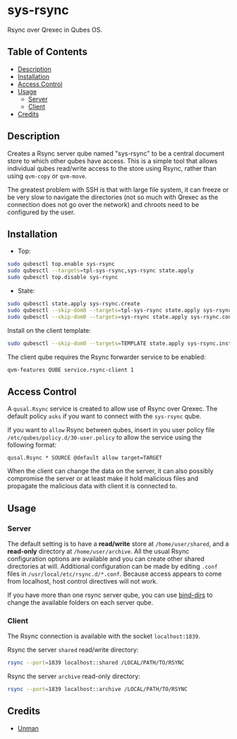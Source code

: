 # sys-rsync

Rsync over Qrexec in Qubes OS.

## Table of Contents

*   [Description](#description)
*   [Installation](#installation)
*   [Access Control](#access-control)
*   [Usage](#usage)
    *   [Server](#server)
    *   [Client](#client)
*   [Credits](#credits)

## Description

Creates a Rsync server qube named "sys-rsync" to be a central document
store to which other qubes have access. This is a simple tool that allows
individual qubes read/write access to the store using Rsync, rather than using
`qvm-copy` or `qvm-move`.

The greatest problem with SSH is that with large file system, it can freeze
or be very slow to navigate the directories (not so much with Qrexec as the
connection does not go over the network) and chroots need to be configured by
the user.

## Installation

*   Top:

```sh
sudo qubesctl top.enable sys-rsync
sudo qubesctl --targets=tpl-sys-rsync,sys-rsync state.apply
sudo qubesctl top.disable sys-rsync
```

*   State:

<!-- pkg:begin:post-install -->

```sh
sudo qubesctl state.apply sys-rsync.create
sudo qubesctl --skip-dom0 --targets=tpl-sys-rsync state.apply sys-rsync.install
sudo qubesctl --skip-dom0 --targets=sys-rsync state.apply sys-rsync.configure
```

<!-- pkg:end:post-install -->

Install on the client template:

```sh
sudo qubesctl --skip-dom0 --targets=TEMPLATE state.apply sys-rsync.install-client
```

The client qube requires the Rsync forwarder service to be enabled:

```sh
qvm-features QUBE service.rsync-client 1
```

## Access Control

A `qusal.Rsync` service is created to allow use of Rsync over Qrexec. The
default policy `asks` if you want to connect with the `sys-rsync` qube.

If you want to `allow` Rsync between qubes, insert in you user policy file
`/etc/qubes/policy.d/30-user.policy` to allow the service using the following
format:

```qrexecpolicy
qusal.Rsync * SOURCE @default allow target=TARGET
```

When the client can change the data on the server, it can also possibly
compromise the server or at least make it hold malicious files and propagate
the malicious data with client it is connected to.

## Usage

### Server

The default setting is to have a **read/write** store at `/home/user/shared`,
and a **read-only** directory at `/home/user/archive`. All the usual Rsync
configuration options are available and you can create other shared
directories at will. Additional configuration can be made by editing `.conf`
files in `/usr/local/etc/rsync.d/*.conf`. Because access appears to come from
localhost, host control directives will not work.

If you have more than one rsync server qube, you can use
[bind-dirs](https://www.qubes-os.org/doc/bind-dirs/) to change the available
folders on each server qube.

### Client

The Rsync connection is available with the socket `localhost:1839`.

Rsync the server `shared` read/write directory:

```sh
rsync --port=1839 localhost::shared /LOCAL/PATH/TO/RSYNC
```

Rsync the server `archive` read-only directory:

```sh
rsync --port=1839 localhost::archive /LOCAL/PATH/TO/RSYNC
```

## Credits

*   [Unman](https://github.com/unman/qubes-sync)
